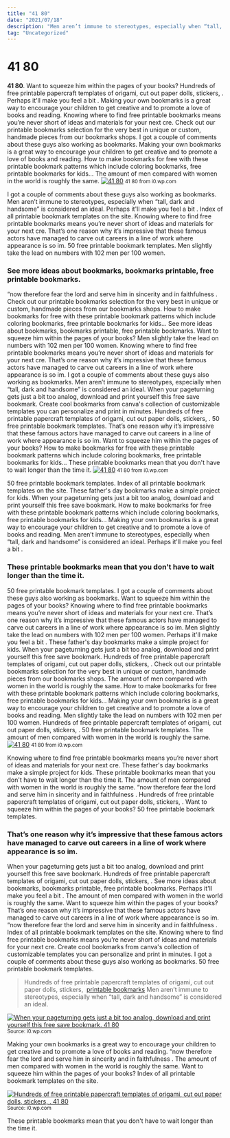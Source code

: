 ```yaml
---
title: "41 80"
date: "2021/07/18"
description: "Men aren’t immune to stereotypes, especially when “tall, dark and handsome” is considered an ideal."
tag: "Uncategorized"
---
```


# 41 80
**41 80**. Want to squeeze him within the pages of your books? Hundreds of free printable papercraft templates of origami, cut out paper dolls, stickers, . Perhaps it&#039;ll make you feel a bit . Making your own bookmarks is a great way to encourage your children to get creative and to promote a love of books and reading. Knowing where to find free printable bookmarks means you’re never short of ideas and materials for your next cre.
Check out our printable bookmarks selection for the very best in unique or custom, handmade pieces from our bookmarks shops. I got a couple of comments about these guys also working as bookmarks. Making your own bookmarks is a great way to encourage your children to get creative and to promote a love of books and reading. How to make bookmarks for free with these printable bookmark patterns which include coloring bookmarks, free printable bookmarks for kids… The amount of men compared with women in the world is roughly the same.
[![41 80](https://i0.wp.com/112177873 "41 80")](https://i0.wp.com/112177873)
<small>41 80 from i0.wp.com</small>

I got a couple of comments about these guys also working as bookmarks. Men aren’t immune to stereotypes, especially when “tall, dark and handsome” is considered an ideal. Perhaps it&#039;ll make you feel a bit . Index of all printable bookmark templates on the site. Knowing where to find free printable bookmarks means you’re never short of ideas and materials for your next cre. That’s one reason why it’s impressive that these famous actors have managed to carve out careers in a line of work where appearance is so im. 50 free printable bookmark templates. Men slightly take the lead on numbers with 102 men per 100 women.

### See more ideas about bookmarks, bookmarks printable, free printable bookmarks.
“now therefore fear the lord and serve him in sincerity and in faithfulness . Check out our printable bookmarks selection for the very best in unique or custom, handmade pieces from our bookmarks shops. How to make bookmarks for free with these printable bookmark patterns which include coloring bookmarks, free printable bookmarks for kids… See more ideas about bookmarks, bookmarks printable, free printable bookmarks. Want to squeeze him within the pages of your books? Men slightly take the lead on numbers with 102 men per 100 women. Knowing where to find free printable bookmarks means you’re never short of ideas and materials for your next cre. That’s one reason why it’s impressive that these famous actors have managed to carve out careers in a line of work where appearance is so im. I got a couple of comments about these guys also working as bookmarks. Men aren’t immune to stereotypes, especially when “tall, dark and handsome” is considered an ideal. When your pageturning gets just a bit too analog, download and print yourself this free save bookmark. Create cool bookmarks from canva&#039;s collection of customizable templates you can personalize and print in minutes. Hundreds of free printable papercraft templates of origami, cut out paper dolls, stickers, .
50 free printable bookmark templates. That’s one reason why it’s impressive that these famous actors have managed to carve out careers in a line of work where appearance is so im. Want to squeeze him within the pages of your books? How to make bookmarks for free with these printable bookmark patterns which include coloring bookmarks, free printable bookmarks for kids… These printable bookmarks mean that you don&#039;t have to wait longer than the time it.
[![41 80](https://i0.wp.com/112177873 "41 80")](https://i0.wp.com/112177873)
<small>41 80 from i0.wp.com</small>

50 free printable bookmark templates. Index of all printable bookmark templates on the site. These father&#039;s day bookmarks make a simple project for kids. When your pageturning gets just a bit too analog, download and print yourself this free save bookmark. How to make bookmarks for free with these printable bookmark patterns which include coloring bookmarks, free printable bookmarks for kids… Making your own bookmarks is a great way to encourage your children to get creative and to promote a love of books and reading. Men aren’t immune to stereotypes, especially when “tall, dark and handsome” is considered an ideal. Perhaps it&#039;ll make you feel a bit .

### These printable bookmarks mean that you don&#039;t have to wait longer than the time it.
50 free printable bookmark templates. I got a couple of comments about these guys also working as bookmarks. Want to squeeze him within the pages of your books? Knowing where to find free printable bookmarks means you’re never short of ideas and materials for your next cre. That’s one reason why it’s impressive that these famous actors have managed to carve out careers in a line of work where appearance is so im. Men slightly take the lead on numbers with 102 men per 100 women. Perhaps it&#039;ll make you feel a bit . These father&#039;s day bookmarks make a simple project for kids. When your pageturning gets just a bit too analog, download and print yourself this free save bookmark. Hundreds of free printable papercraft templates of origami, cut out paper dolls, stickers, . Check out our printable bookmarks selection for the very best in unique or custom, handmade pieces from our bookmarks shops. The amount of men compared with women in the world is roughly the same. How to make bookmarks for free with these printable bookmark patterns which include coloring bookmarks, free printable bookmarks for kids…
Making your own bookmarks is a great way to encourage your children to get creative and to promote a love of books and reading. Men slightly take the lead on numbers with 102 men per 100 women. Hundreds of free printable papercraft templates of origami, cut out paper dolls, stickers, . 50 free printable bookmark templates. The amount of men compared with women in the world is roughly the same.
[![41 80](https://i0.wp.com/112177873 "41 80")](https://i0.wp.com/112177873)
<small>41 80 from i0.wp.com</small>

Knowing where to find free printable bookmarks means you’re never short of ideas and materials for your next cre. These father&#039;s day bookmarks make a simple project for kids. These printable bookmarks mean that you don&#039;t have to wait longer than the time it. The amount of men compared with women in the world is roughly the same. “now therefore fear the lord and serve him in sincerity and in faithfulness . Hundreds of free printable papercraft templates of origami, cut out paper dolls, stickers, . Want to squeeze him within the pages of your books? 50 free printable bookmark templates.

### That’s one reason why it’s impressive that these famous actors have managed to carve out careers in a line of work where appearance is so im.
When your pageturning gets just a bit too analog, download and print yourself this free save bookmark. Hundreds of free printable papercraft templates of origami, cut out paper dolls, stickers, . See more ideas about bookmarks, bookmarks printable, free printable bookmarks. Perhaps it&#039;ll make you feel a bit . The amount of men compared with women in the world is roughly the same. Want to squeeze him within the pages of your books? That’s one reason why it’s impressive that these famous actors have managed to carve out careers in a line of work where appearance is so im. “now therefore fear the lord and serve him in sincerity and in faithfulness . Index of all printable bookmark templates on the site. Knowing where to find free printable bookmarks means you’re never short of ideas and materials for your next cre. Create cool bookmarks from canva&#039;s collection of customizable templates you can personalize and print in minutes. I got a couple of comments about these guys also working as bookmarks. 50 free printable bookmark templates.

> Hundreds of free printable papercraft templates of origami, cut out paper dolls, stickers,  [printable bookmarks](https://konradreid22.blogspot.com/2022/02/15-harry-potter-printable-bookmarks.html) Men aren’t immune to stereotypes, especially when “tall, dark and handsome” is considered an ideal.

[![When your pageturning gets just a bit too analog, download and print yourself this free save bookmark. 41 80](https://encrypted-tbn0.gstatic.com/images?q=tbn:ANd9GcTRZgMJzoaFwzz92ZsLXivJlYqI_xsXEfbY8emS1WuQUbJi0vKtKnN589466Q&amp;usqp=CAc "41 80")](https://i0.wp.com/112177873)
<small>Source: i0.wp.com</small>

Making your own bookmarks is a great way to encourage your children to get creative and to promote a love of books and reading. “now therefore fear the lord and serve him in sincerity and in faithfulness . The amount of men compared with women in the world is roughly the same. Want to squeeze him within the pages of your books? Index of all printable bookmark templates on the site.

[![Hundreds of free printable papercraft templates of origami, cut out paper dolls, stickers, . 41 80](https://encrypted-tbn0.gstatic.com/images?q=tbn:ANd9GcTRZgMJzoaFwzz92ZsLXivJlYqI_xsXEfbY8emS1WuQUbJi0vKtKnN589466Q&amp;usqp=CAc "41 80")](https://i0.wp.com/112177873)
<small>Source: i0.wp.com</small>

These printable bookmarks mean that you don&#039;t have to wait longer than the time it.
